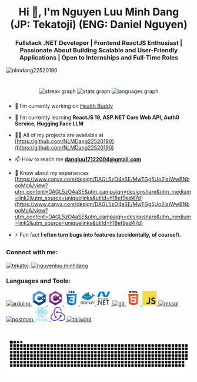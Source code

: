 <h1 align="center">
  Hi 👋, I'm Nguyen Luu Minh Dang <br> 
  (JP: Tekatoji) (ENG: Daniel Nguyen)
</h1>

<h3 align="center">Fullstack .NET Developer | Frontend ReactJS Enthusiast | Passionate About Building Scalable and User-Friendly Applications | Open to Internships and Full-Time Roles</h3>

<p align="left"> <img src="https://komarev.com/ghpvc/?username=nlmdang22520190&label=Profile%20views&color=0e75b6&style=flat" alt="nlmdang22520190" /> </p>

###

<br clear="both">

<div align="center">
  <img src="https://streak-stats.demolab.com?user=NLMDang22520190&locale=en&mode=daily&theme=dracula&hide_border=false&border_radius=5" height="150" alt="streak graph"  />
  <img src="https://github-readme-stats.vercel.app/api?username=NLMDang22520190&hide_title=false&hide_rank=false&show_icons=true&include_all_commits=true&count_private=true&disable_animations=false&theme=dracula&locale=en&hide_border=false" height="150" alt="stats graph"  />
  <img src="https://github-readme-stats.vercel.app/api/top-langs?username=NLMDang22520190&locale=en&hide_title=false&layout=compact&card_width=320&langs_count=5&theme=dracula&hide_border=false" height="150" alt="languages graph"  />
</div>

###

- 🔭 I’m currently working on [Health Buddy](https://github.com/NLMDang22520190/HealthBuddy)

- 🌱 I’m currently learning **ReactJS 19, ASP.NET Core Web API, Auth0 Service, Hugging Face LLM**

- 👨‍💻 All of my projects are available at [https://github.com/NLMDang22520190](https://github.com/NLMDang22520190)

- 📫 How to reach me **dangluu17122004@gmail.com**

- 📄 Know about my experiences [https://www.canva.com/design/DAGL5zO4aSE/MwTGg5Uo2laIWwBNbooMcA/view?utm_content=DAGL5zO4aSE&utm_campaign=designshare&utm_medium=link2&utm_source=uniquelinks&utlId=h18ef9ad47d](https://www.canva.com/design/DAGL5zO4aSE/MwTGg5Uo2laIWwBNbooMcA/view?utm_content=DAGL5zO4aSE&utm_campaign=designshare&utm_medium=link2&utm_source=uniquelinks&utlId=h18ef9ad47d)

- ⚡ Fun fact **I often turn bugs into features (accidentally, of course!).**

<h3 align="left">Connect with me:</h3>
<p align="left">
<a href="https://linkedin.com/in/tekatoji" target="blank"><img align="center" src="https://raw.githubusercontent.com/rahuldkjain/github-profile-readme-generator/master/src/images/icons/Social/linked-in-alt.svg" alt="tekatoji" height="30" width="40" /></a>
<a href="https://fb.com/nguyenluu.minhdang" target="blank"><img align="center" src="https://raw.githubusercontent.com/rahuldkjain/github-profile-readme-generator/master/src/images/icons/Social/facebook.svg" alt="nguyenluu.minhdang" height="30" width="40" /></a>
</p>

<h3 align="left">Languages and Tools:</h3>
<p align="left"> <a href="https://www.arduino.cc/" target="_blank" rel="noreferrer"> <img src="https://cdn.worldvectorlogo.com/logos/arduino-1.svg" alt="arduino" width="40" height="40"/> </a> <a href="https://www.w3schools.com/cpp/" target="_blank" rel="noreferrer"> <img src="https://raw.githubusercontent.com/devicons/devicon/master/icons/cplusplus/cplusplus-original.svg" alt="cplusplus" width="40" height="40"/> </a> <a href="https://www.w3schools.com/cs/" target="_blank" rel="noreferrer"> <img src="https://raw.githubusercontent.com/devicons/devicon/master/icons/csharp/csharp-original.svg" alt="csharp" width="40" height="40"/> </a> <a href="https://www.w3schools.com/css/" target="_blank" rel="noreferrer"> <img src="https://raw.githubusercontent.com/devicons/devicon/master/icons/css3/css3-original-wordmark.svg" alt="css3" width="40" height="40"/> </a> <a href="https://www.docker.com/" target="_blank" rel="noreferrer"> <img src="https://raw.githubusercontent.com/devicons/devicon/master/icons/docker/docker-original-wordmark.svg" alt="docker" width="40" height="40"/> </a> <a href="https://dotnet.microsoft.com/" target="_blank" rel="noreferrer"> <img src="https://raw.githubusercontent.com/devicons/devicon/master/icons/dot-net/dot-net-original-wordmark.svg" alt="dotnet" width="40" height="40"/> </a> <a href="https://git-scm.com/" target="_blank" rel="noreferrer"> <img src="https://www.vectorlogo.zone/logos/git-scm/git-scm-icon.svg" alt="git" width="40" height="40"/> </a> <a href="https://www.w3.org/html/" target="_blank" rel="noreferrer"> <img src="https://raw.githubusercontent.com/devicons/devicon/master/icons/html5/html5-original-wordmark.svg" alt="html5" width="40" height="40"/> </a> <a href="https://developer.mozilla.org/en-US/docs/Web/JavaScript" target="_blank" rel="noreferrer"> <img src="https://raw.githubusercontent.com/devicons/devicon/master/icons/javascript/javascript-original.svg" alt="javascript" width="40" height="40"/> </a> <a href="https://www.microsoft.com/en-us/sql-server" target="_blank" rel="noreferrer"> <img src="https://www.svgrepo.com/show/303229/microsoft-sql-server-logo.svg" alt="mssql" width="40" height="40"/> </a> <a href="https://postman.com" target="_blank" rel="noreferrer"> <img src="https://www.vectorlogo.zone/logos/getpostman/getpostman-icon.svg" alt="postman" width="40" height="40"/> </a> <a href="https://reactjs.org/" target="_blank" rel="noreferrer"> <img src="https://raw.githubusercontent.com/devicons/devicon/master/icons/react/react-original-wordmark.svg" alt="react" width="40" height="40"/> </a> <a href="https://redux.js.org" target="_blank" rel="noreferrer"> <img src="https://raw.githubusercontent.com/devicons/devicon/master/icons/redux/redux-original.svg" alt="redux" width="40" height="40"/> </a> <a href="https://tailwindcss.com/" target="_blank" rel="noreferrer"> <img src="https://www.vectorlogo.zone/logos/tailwindcss/tailwindcss-icon.svg" alt="tailwind" width="40" height="40"/> </a> </p>

###

<br clear="both">

<img src="https://raw.githubusercontent.com/NLMDang22520190/NLMDang22520190/output/snake.svg" alt="Snake animation" />

###